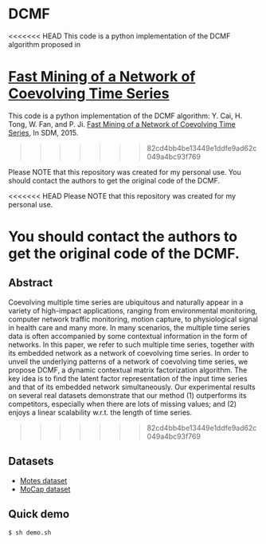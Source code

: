 # DCMF

<<<<<<< HEAD
This code is a python implementation of the DCMF algorithm proposed in

[Fast Mining of a Network of Coevolving Time Series](http://ycai.ws.gc.cuny.edu/files/2015/03/NoT_sdm15.pdf)
=======
This code is a python implementation of the DCMF algorithm: Y. Cai, H. Tong, W. Fan, and P. Ji. [Fast Mining of a Network of Coevolving Time Series](http://ycai.ws.gc.cuny.edu/files/2015/03/NoT_sdm15.pdf), In SDM, 2015.
>>>>>>> 82cd4bb4be13449e1ddfe9ad62c049a4bc93f769

Please NOTE that this repository was created for my personal use. You should contact the authors to get the original code of the DCMF.

<<<<<<< HEAD
Please NOTE that this repository was created for my personal use.

You should contact the authors to get the original code of the DCMF.
=======
## Abstract
Coevolving multiple time series are ubiquitous and naturally appear in a variety of high-impact applications, ranging from environmental monitoring, computer network traffic monitoring, motion capture, to physiological signal in health care and many more. In many scenarios, the multiple time series data is often accompanied by some contextual information in the form of networks. In this paper, we refer to such multiple time series, together with its embedded network as a network of coevolving time series. In order to unveil the underlying patterns of a network of coevolving time series, we propose DCMF, a dynamic contextual matrix factorization algorithm. The key idea is to find the latent factor representation of the input time series and that of its embedded network simultaneously. Our experimental results on several real datasets demonstrate that our method (1) outperforms its competitors, especially when there are lots of missing values; and (2) enjoys a linear scalability w.r.t. the length of time series.
>>>>>>> 82cd4bb4be13449e1ddfe9ad62c049a4bc93f769

## Datasets
- [Motes dataset](http://db.csail.mit.edu/labdata/labdata.html)
- [MoCap dataset](http://mocap.cs.cmu.edu/)

## Quick demo

```
$ sh demo.sh
```
